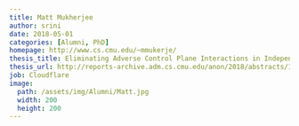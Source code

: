 ```yaml
---
title: Matt Mukherjee
author: srini
date: 2018-05-01
categories: [Alumni, PhD]
homepage: http://www.cs.cmu.edu/~mmukerje/
thesis_title: Eliminating Adverse Control Plane Interactions in Independent Network Systems
thesis_url: http://reports-archive.adm.cs.cmu.edu/anon/2018/abstracts/18-106.html
job: Cloudflare
image:
  path: /assets/img/Alumni/Matt.jpg
  width: 200
  height: 200
---
```


